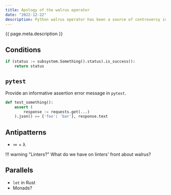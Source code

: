 ```yaml
---
title: Apology of the walrus operator
date: "2022-12-22"
description: Python walrus operator has been a source of controversy in the community. Let's list a few of its use cases.
---
```


{{ page.meta.description }}

## Conditions

```python
if (status := subsystem.Something().status).is_success():
    return status
```

## `pytest`

Provide an informative assertion error message in `pytest`.

```python
def test_something():
    assert (
        response := requests.get(...)
    ).json() == {'foo': 'bar'}, response.text
```

## Antipatterns

* ≔ + λ

!!! warning "Linters?"
    What do we have on linters' front about walrus?

## Parallels

* `let` in Rust
* Monads?
